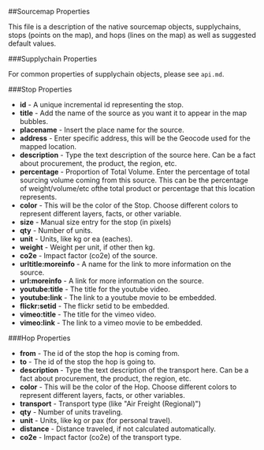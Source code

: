 ##Sourcemap Properties

This file is a description of the native sourcemap objects, supplychains, stops (points on the map), and hops (lines on the map) as well as suggested default values.

###Supplychain Properties

For common properties of supplychain objects, please see `api.md`.

###Stop Properties

* **id** - A unique incremental id representing the stop.
* **title** - Add the name of the source as you want it to appear in the map bubbles.	
* **placename**	- Insert the place name for the source. 
* **address** - Enter specific address, this will be the Geocode used for the mapped location.		
* **description** - Type the text description of the source here. Can be a fact about procurement, the product, the region, etc.	
* **percentage** - Proportion of Total Volume. Enter the percentage of total sourcing volume coming from this source. This can be the percentage of weight/volume/etc ofthe total product or percentage that this location represents.	
* **color** - This will be the color of the Stop. Choose different colors to represent different layers, facts, or other variable. 	
* **size** - Manual size entry for the stop (in pixels)
* **qty** - Number of units.	
* **unit** - Units, like kg or ea (eaches).
* **weight** - Weight per unit, if other then kg.
* **co2e** - Impact factor (co2e) of the source.
* **urltitle:moreinfo**	- A name for the link to more information on the source.
* **url:moreinfo** - A link for more information on the source.
* **youtube:title** - The title for the youtube video.
* **youtube:link**	- The link to a youtube movie to be embedded.
* **flickr:setid**	- The flickr setid to be embedded.
* **vimeo:title** - The title for the vimeo video.	
* **vimeo:link** - The link to a vimeo movie to be embedded.	

###Hop Properties
* **from** - The id of the stop the hop is coming from.	
* **to** - The id of the stop the hop is going to.
* **description**	- Type the text description of the transport here. Can be a fact about procurement, the product, the region, etc.	
* **color** - This will be the color of the Hop. Choose different colors to represent different layers, facts, or other variables.	
* **transport** - Transport type (like "Air Freight (Regional)")
* **qty** - Number of units traveling.	
* **unit** - Units, like kg or pax (for personal travel).
* **distance** - Distance traveled, if not calculated automatically.
* **co2e** - Impact factor (co2e) of the transport type.